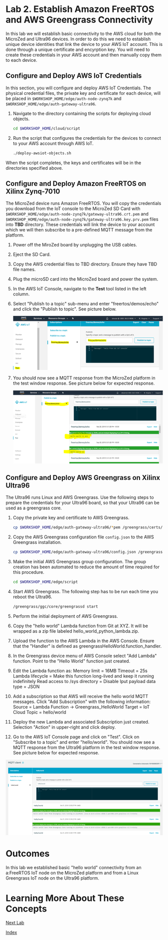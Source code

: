 # Lab 2. Establish Amazon FreeRTOS and AWS Greengrass Connectivity
In this lab we will establish basic connectivity to the AWS cloud for both the MicroZed and Ultra96 devices.  In order to do this we need to establish unique device identities that link the device to your AWS IoT account.  This is done through a unique certificate and encyrption key.  You will need to create these credentials in your AWS account and then manually copy them to each device.

## Configure and Deploy AWS IoT Credentials

In this section, you will configure and deploy AWS IoT Credentials.  The physical credential files, the private key and certificate for each device, will be placed in ```$WORKSHOP_HOME/edge/auth-node-zynq7k``` and ```$WORKSHOP_HOME/edge/auth-gateway-ultra96```.

1. Navigate to the directory containing the scripts for deploying cloud objects.

   ```bash
   cd $WORKSHOP_HOME/cloud/script
   ```
2. Run the script that configures the credentials for the devices to connect to your AWS account through AWS IoT.

	```bash
	./deploy-awsiot-objects.sh
	```

When the script completes, the keys and certificates will be in the directories specified above.


## Configure and Deploy Amazon FreeRTOS on Xilinx Zynq-7010

The MicroZed device runs Amazon FreeRTOS.  You will copy the credentials you download from the IoT console to the MicroZed SD Card with ```$WORKSHOP_HOME/edge/auth-node-zynq7k/gateway-ultra96.crt.pem``` and ```$WORKSHOP_HOME/edge/auth-node-zynq7k/gateway-ultra96.key.prv.pem``` files into **TBD** directory.  These credentials will link the device to your account which we will then subscribe to a pre-defined MQTT message from the platform.

1. Power off the MiroZed board by unplugging the USB cables.
2. Eject the SD Card.
3. Copy the AWS credential files to TBD directory.  Ensure they have TBD file names.
4. Plug the microSD card into the MicroZed board and power the system.
5. In the AWS IoT Console, navigate to the **Test** tool listed in the left column.
6. Select "Publish to a topic" sub-menu and enter "freertos/demos/echo" and click the "Publish to topic". See picture below.

	![alt text](images/AFR_HelloWorld_Test.png "a:FreeRTOS Publish Test")
7. You should now see a MQTT response from the MicroZed platform in the test window response.  See picture below for expected response.

	![alt text](images/AFR_HelloWorld_Test_Response.png "a:FreeRTOS Successful Response")

## Configure and Deploy AWS Greengrass on Xilinx Ultra96

The Ultra96 runs Linux and AWS Greengrass. Use the following steps to prepare the credentials for your Ultra96 board,
so that your Ultra96 can be used as a greengrass core.

1. Copy the private key and certificate to AWS Greengrass.

   ```bash
   cp $WORKSHOP_HOME/edge/auth-gateway-ultra96/*pem /greengrass/certs/
   ```
   
2. Copy the AWS Greengrass configuration file ```config.json``` to the AWS Greengrass installation. 

   ```bash
   cp $WORKSHOP_HOME/edge/auth-gateway-ultra96/config.json /greengrass/config/
   ```

3. Make the initial AWS Greengrass group configuration.  The group creation has been automated to reduce the amount of time required for this procedure.

	```bash
	cd $WORKSHOP_HOME/edge/script
	```
	
4. Start AWS Greengrass. The following step has to be run each time you reboot the Ultra96.

	```bash
	/greengrass/ggc/core/greengrassd start
	```

5. Perform the initial deployment of AWS Greengrass.
6. Copy the "hello world" Lambda function from Git at XYZ.  It will be wrapped as a zip file labeled hello_world_python_lambda.zip.
7. Upload the function to the AWS Lambda in the AWS Console.  Ensure that the "Handler" is defined as greengrassHelloWorld.function_handler.
8. In the Greengrass device menu of AWS Console select "Add Lambda" function.  Point to the "Hello World" function just created.
9. Edit the Lambda function as:
	Memory limit = 16MB
	Timeout = 25s
	Lambda lifecycle = Make this function long-lived and keep it running indefinitely
	Read access to /sys directory = Disable
	Iput payload data type = JSON
10. Add a subscription so that AWS will receive the hello world MQTT messages.  Click "Add Subscription" with the following information:
	Source = Lambda Function -> Greengrass_HelloWorld
	Target = IoT Cloud
	Topic = hello/world
11. Deploy the new Lambda and associated Subscription just created.  Selection "Action" in upper-right and click deploy.
12. Go to the AWS IoT Console page and click on "Test".  Click on "Subscribe to a topic" and enter "hello/world". You should now see a MQTT response from the Ultra96 platform in the test window response.  See picture below for expected response.

![alt text](images/Greengrass_HelloWorld_Test.PNG "Greengrass Successful Response")

# Outcomes
In this lab we established basic "hello world" connectivity from an a:FreeRTOS IoT node on the MicroZed platform and from a Linux Greengrass IoT node on the Ultra96 platform.

# Learning More About These Concepts

[Next Lab](./Lab3.md)

[Index](./README.md)

